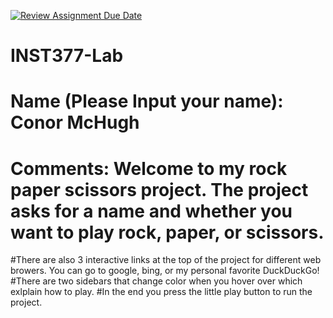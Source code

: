 [![Review Assignment Due Date](https://classroom.github.com/assets/deadline-readme-button-22041afd0340ce965d47ae6ef1cefeee28c7c493a6346c4f15d667ab976d596c.svg)](https://classroom.github.com/a/LXHgsJqg)
# INST377-Lab

# Name (Please Input your name): Conor McHugh 

# Comments: Welcome to my rock paper scissors project. The project asks for a name and whether you want to play rock, paper, or scissors. 
#There are also 3 interactive links at the top of the project for different web browers. You can go to google, bing, or my personal favorite DuckDuckGo!
#There are two sidebars that change color when you hover over which exlplain how to play.
#In the end you press the little play button to run the project. 
